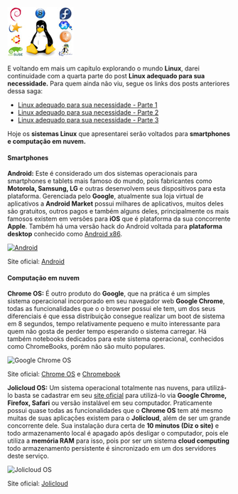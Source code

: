 ![Distribuições Linux](../images/distros-linux.jpg)

E voltando em mais um capítulo explorando o mundo **Linux**, darei continuidade com a quarta parte do post **Linux adequado para sua necessidade.** Para quem ainda não viu, segue os links dos posts anteriores dessa saga:

*   [Linux adequado para sua necessidade - Parte 1](../linux-adequado-para-sua-necessidade-parte-1 "Linux adequado para sua necessidade – Parte 1")
*   [Linux adequado para sua necessidade - Parte 2](../linux-adequado-para-sua-necessidade-parte-2 "Linux adequado para sua necessidade – Parte 2")
*   [Linux adequado para sua necessidade - Parte 3](../linux-adequado-para-sua-necessidade-parte-3 "Linux adequado para sua necessidade – Parte 3")

Hoje os **sistemas Linux** que apresentarei serão voltados para **smartphones e computação em nuvem.**

#### Smartphones

**Android:** Este é considerado um dos sistemas operacionais para smartphones e tablets mais famoso do mundo, pois fabricantes como **Motorola, Samsung, LG** e outras desenvolvem seus dispositivos para esta plataforma. Gerenciada pelo **Google**, atualmente sua loja virtual de aplicativos a **Android Market** possui milhares de aplicativos, muitos deles são gratuitos, outros pagos e também alguns deles, principalmente os mais famosos existem em versões para **iOS** que é plataforma da sua concorrente **Apple**. Também há uma versão hack do Android voltada para **plataforma desktop** conhecido como [Android x86](http://www.android-x86.org/ "Android x86").

[![Android](../images/distros-android-small.jpg)](../images/distros-android.jpg)

Site oficial: [Android](http://www.android.com/ "Android")

#### Computação em nuvem

**Chrome OS:** É outro produto do **Google**, que na prática é um simples sistema operacional incorporado em seu navegador web **Google Chrome**, todas as funcionalidades que o o browser possui ele tem, um dos seus diferenciais é que essa distribuição consegue realizar um boot de sistema em 8 segundos, tempo relativamente pequeno e muito interessante para quem não gosta de perder tempo esperando o sistema carregar. Há também notebooks dedicados para este sistema operacional, conhecidos como ChromeBooks, porém não são muito populares.

![Google Chrome OS](../images/distros-chrome.jpg)

Site oficial: [Chrome OS](http://www.chromium.org/chromium-os "Chromium") e [Chromebook](http://www.google.com/chromebook/ "Chromebook")

**Jolicloud OS:** Um sistema operacional totalmente nas nuvens, para utilizá-lo basta se cadastrar em seu [site oficial](http://www.jolicloud.com "JolicloudOS") para utilizá-lo via **Google Chrome, Firefox, Safari** ou versão instalável em seu computador. Praticamente possui quase todas as funcionalidades que o **Chrome OS** tem até mesmo muitas de suas aplicações existem para o **Jolicloud**, além de ser um grande concorrente dele. Sua instalação dura certa de **10 minutos (Diz o site)** e todo armazenamento local é apagado após desligar o computador, pois ele utiliza a **memória RAM** para isso, pois por ser um sistema **cloud computing** todo armazenamento persistente é sincronizado em um dos servidores deste serviço.

![Jolicloud OS](../images/distros-jolicloud.jpg)

Site oficial: [Jolicloud](http://www.jolicloud.com "JolicloudOS")